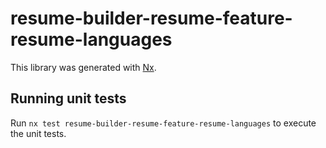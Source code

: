 # resume-builder-resume-feature-resume-languages

This library was generated with [Nx](https://nx.dev).

## Running unit tests

Run `nx test resume-builder-resume-feature-resume-languages` to execute the unit tests.
